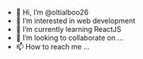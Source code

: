 - 👋 Hi, I’m @oltialboo26
- 👀 I’m interested in web development
- 🌱 I’m currently learning ReactJS
- 💞️ I’m looking to collaborate on ...
- 📫 How to reach me ...

<!---
oltialboo26/oltialboo26 is a ✨ special ✨ repository because its `README.md` (this file) appears on your GitHub profile.
You can click the Preview link to take a look at your changes.
--->
